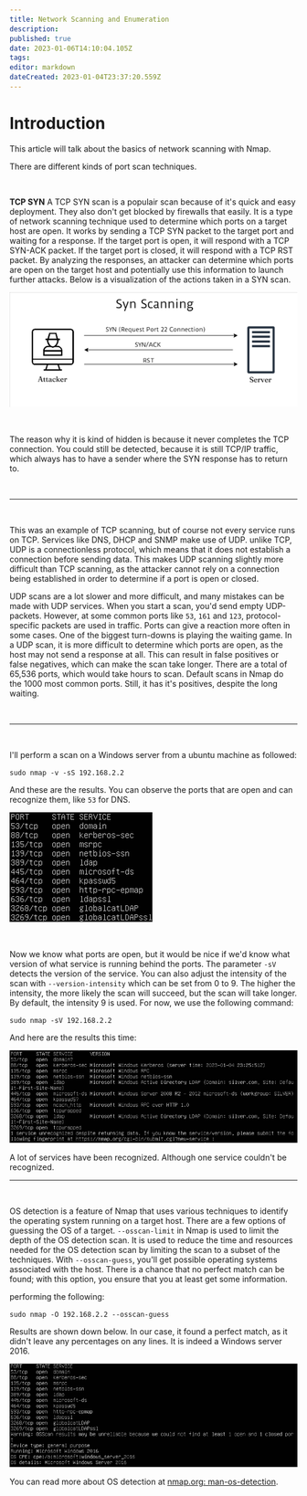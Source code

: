 ```yaml
---
title: Network Scanning and Enumeration
description: 
published: true
date: 2023-01-06T14:10:04.105Z
tags: 
editor: markdown
dateCreated: 2023-01-04T23:37:20.559Z
---
```


# Introduction
This article will talk about the basics of network scanning with Nmap.

There are different kinds of port scan techniques.

<br />


**TCP SYN**
A TCP SYN scan is a populair scan because of it's quick and easy deployment. They also don't get blocked by firewalls that easily. It is a type of network scanning technique used to determine which ports on a target host are open. It works by sending a TCP SYN packet to the target port and waiting for a response. If the target port is open, it will respond with a TCP SYN-ACK packet. If the target port is closed, it will respond with a TCP RST packet. By analyzing the responses, an attacker can determine which ports are open on the target host and potentially use this information to launch further attacks. Below is a visualization of the actions taken in a SYN scan.

![1.png](/bok/enummeration/1.png)

<br />

The reason why it is kind of hidden is because it never completes the TCP connection. You could still be detected, because it is still TCP/IP traffic, which always has to have a sender where the SYN response has to return to.

<br />

---

<br />

This was an example of TCP scanning, but of course not every service runs on TCP. Services like DNS, DHCP and SNMP make use of UDP. unlike TCP, UDP is a connectionless protocol, which means that it does not establish a connection before sending data. This makes UDP scanning slightly more difficult than TCP scanning, as the attacker cannot rely on a connection being established in order to determine if a port is open or closed. 

UDP scans are a lot slower and more difficult, and many mistakes can be made with UDP services. When you start a scan, you'd send empty UDP-packets. However, at some common ports like `53`, `161` and `123`, protocol-specific packets are used in traffic. Ports can give a reaction more often in some cases. One of the biggest turn-downs is playing the waiting game. In a UDP scan, it is more difficult to determine which ports are open, as the host may not send a response at all. This can result in false positives or false negatives, which can make the scan take longer. There are a total of 65,536 ports, which would take hours to scan. Default scans in Nmap do the 1000 most common ports. Still, it has it's positives, despite the long waiting.

<br />

---

<br />

I'll perform a scan on a Windows server from a ubuntu machine as followed:

```
sudo nmap -v -sS 192.168.2.2
```
And these are the results. You can observe the ports that are open and can recognize them, like `53` for DNS.

![2.png](/bok/enummeration/2.png)

<br />

Now we know what ports are open, but it would be nice if we'd know what version of what service is running behind the ports. The parameter `-sV` detects the version of the service. You can also adjust the intensity of the scan with `--version-intensity` which can be set from 0 to 9. The higher the intensity, the more likely the scan will succeed, but the scan will take longer. By default, the intensity 9 is used. 
For now, we use the following command: 

```
sudo nmap -sV 192.168.2.2
```

And here are the results this time:

![3.png](/bok/enummeration/3.png)

A lot of services have been recognized. Although one service couldn't be recognized. 

---
<br />

OS detection is a feature of Nmap that uses various techniques to identify the operating system running on a target host.
There are a few options of guessing the OS of a target. 
`--osscan-limit` in  Nmap is used to limit the depth of the OS detection scan. It is used to reduce the time and resources needed for the OS detection scan by limiting the scan to a subset of the techniques.
With `--osscan-guess`, you'll get possible operating systems associated with the host. There is a chance that no perfect match can be found; with this option, you ensure that you at least get some information.

performing the following:
```
sudo nmap -O 192.168.2.2 --osscan-guess
```

Results are shown down below. In our case, it found a perfect match, as it didn't leave any percentages on any lines. It is indeed a Windows server 2016.

![4.png](/bok/enummeration/4.png)

You can read more about OS detection at [nmap.org: man-os-detection](https://nmap.org/book/man-os-detection.html).








<br />
<br />